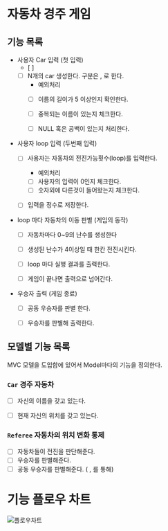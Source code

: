 # 자동차 경주 게임

## 기능 목록

- 사용자 Car 입력 (첫 입력)
  - [ ] 
  - [ ] N개의 car 생성한다. 구분은 , 로 한다.
    - 예외처리 
    - [ ] 이름의 길이가 5 이상인지 확인한다.
    - [ ] 중복되는 이름이 있는지 체크한다.
    - [ ] NULL 혹은 공백이 있는지 처리한다.


- 사용자 loop 입력 (두번째 입력)
  - [ ] 사용자는 자동차의 전진가능횟수(loop)를 입력한다.
    - 예외처리
    - [ ] 사용자의 입력이 0인지 체크한다.
    - [ ] 숫자외에 다른것이 들어왔는지 체크한다.
  - [ ] 입력을 정수로 저장한다.


- loop 마다 자동차의 이동 판별 (게임의 동작)
  - [ ] 자동차마다 0~9의 난수를 생성한다
  - [ ] 생성된 난수가 4이상일 때 한칸 전진시킨다.
  - [ ] loop 마다 실행 결과를 출력한다.
  - [ ] 게임이 끝나면 출력으로 넘어간다.


- 우승자 출력 (게임 종료)
  - [ ] 공동 우승자를 판별 한다.
  - [ ] 우승자를 판별해 출력한다.


## 모델별 기능 목록

MVC 모델을 도입함에 있어서 Model마다의 기능을 정의한다.

### `Car` 경주 자동차

- [ ] 자신의 이름을 갖고 있는다.
- [ ] 현재 자신의 위치를 갖고 있는다.


### `Referee` 자동차의 위치 변화 통제

- [ ] 자동차들이 전진을 판단해준다.
- [ ] 우승자를 판별해준다.
- [ ] 공동 우승자를 판별해준다. ( , 를 통해)

# 기능 플로우 차트

![플로우차트](https://github.com/dltjdgh0428/java-racingcar-6/assets/33485494/a6efce2b-52a9-4775-8664-e6a780a459af)